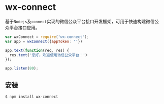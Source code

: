 # wx-connect

基于`Nodejs`及`connect`实现的微信公众平台接口开发框架，可用于快速构建微信公众平台接口应用。

```js
var wxConnect = require('wx-connect');
var app = wxConnect({appToken: ''})

app.text(function(req, res) {
  res.text('您好，欢迎使用微信公众平台！')
});

app.listen(80);
```

## 安装

```bash
$ npm install wx-connect
```
